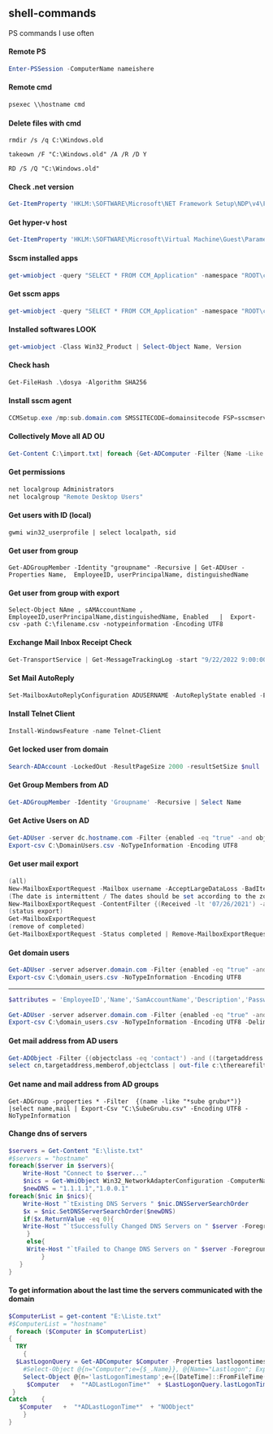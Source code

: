 ## shell-commands

PS commands I use often

#### Remote PS
```powershell
Enter-PSSession -ComputerName nameishere
```

#### Remote cmd
```powershell
psexec \\hostname cmd
```

#### Delete files with cmd
```
rmdir /s /q C:\Windows.old
```
```
takeown /F "C:\Windows.old" /A /R /D Y
```
```
RD /S /Q "C:\Windows.old"
```

#### Check .net version
```powershell
Get-ItemProperty 'HKLM:\SOFTWARE\Microsoft\NET Framework Setup\NDP\v4\Full' | Select-Object Version
```

#### Get hyper-v host
```powershell
Get-ItemProperty 'HKLM:\SOFTWARE\Microsoft\Virtual Machine\Guest\Parameters\' | Select-Object HostName
```

#### Sscm installed apps
```powershell
get-wmiobject -query "SELECT * FROM CCM_Application" -namespace "ROOT\ccm\ClientSDK" | Select-Object FullName, InstallState
```

#### Get sscm apps
```powershell
get-wmiobject -query "SELECT * FROM CCM_Application" -namespace "ROOT\ccm\ClientSDK" | Select-Object FullName, InstallState
```

#### Installed softwares LOOK
```powershell
get-wmiobject -Class Win32_Product | Select-Object Name, Version
```

#### Check hash
```powershell
Get-FileHash .\dosya -Algorithm SHA256
```

#### Install sscm agent
```powershell
CCMSetup.exe /mp:sub.domain.com SMSSITECODE=domainsitecode FSP=sscmserver.domain.com
```

#### Collectively Move all AD OU
```powershell
Get-Content C:\import.txt| foreach {Get-ADComputer -Filter {Name -Like $_} |Move-ADObject -TargetPath "OU=Tier0,OU=App Servers,OU=OU,OU=OU,DC=DC,DC=local"}
```

#### Get permissions
```powershell
net localgroup Administrators
net localgroup "Remote Desktop Users"
```

#### Get users with ID (local)
```
gwmi win32_userprofile | select localpath, sid
```

#### Get user from group
```
Get-ADGroupMember -Identity "groupname" -Recursive | Get-ADUser -Properties Name,  EmployeeID, userPrincipalName, distinguishedName
```

#### Get user from group with export
```
Select-Object NAme , sAMAccountName , EmployeeID,userPrincipalName,distinguishedName, Enabled   |  Export-csv -path C:\filename.csv -notypeinformation -Encoding UTF8 
```

#### Exchange Mail Inbox Receipt Check
```powershell
Get-TransportService | Get-MessageTrackingLog -start "9/22/2022 9:00:00 AM" -end "9/22/2022 3:00:00 PM" -Sender "sender@mail.com" -Recipients "recipients@mail.com"
```

#### Set Mail AutoReply
```powershell
Set-MailboxAutoReplyConfiguration ADUSERNAME -AutoReplyState enabled -ExternalAudience all -InternalMessage "Message was here"
```

#### Install Telnet Client
```powershell
Install-WindowsFeature -name Telnet-Client
```

#### Get locked user from domain
```powershell
Search-ADAccount -LockedOut -ResultPageSize 2000 -resultSetSize $null | Select-Object Name, SamAccountName, DistinguishedName | Export-CSV “C:\LockedUserList.CSV” -NoTypeInform
```

#### Get Group Members from AD
```powershell
Get-ADGroupMember -Identity 'Groupname' -Recursive | Select Name
```

#### Get Active Users on AD
```powershell
Get-ADUser -server dc.hostname.com -Filter {enabled -eq "true" -and objectclass -eq "user"} -properties * | Select-Object Name,SamAccountName,lastlogondate | 
Export-csv C:\DomainUsers.csv -NoTypeInformation -Encoding UTF8
```

#### Get user mail export
```powershell
(all)
New-MailboxExportRequest -Mailbox username -AcceptLargeDataLoss -BadItemLimit 150 -FilePath \\filepath\file.pst
(The date is intermittent / The dates should be set according to the zone setting of the machine to be exported)
New-MailboxExportRequest -ContentFilter {(Received -lt '07/26/2021') -and (Received -gt '07/05/2021')} -Mailbox "ADusername" -Name nameishere -FilePath \\filepath\inboxname.pst
(status export)
Get-MailboxExportRequest
(remove of completed)
Get-MailboxExportRequest -Status completed | Remove-MailboxExportRequest
```

#### Get domain users
```powershell
Get-ADUser -server adserver.domain.com -Filter {enabled -eq "true" -and objectclass -eq "user"} -properties lastlogondate, enabled | Select-Object Name,SamAccountName,lastlogondate, enabled | 
Export-csv C:\domain_users.csv -NoTypeInformation -Encoding UTF8
```
---------------------

```powershell
$attributes = 'EmployeeID','Name','SamAccountName','Description','PasswordLastSet','emailaddress','PasswordNeverExpires','whencreated','whenchanged','lastlogondate',@{n='lastlogontimeStamp';e={[DateTime]::FromFileTime($_.lastlogontimestamp)}},'enabled'
 
Get-ADUser -server adserver.domain.com -Filter {enabled -eq "true" -and objectclass -eq "user"} -properties * | select $attributes | 
Export-csv C:\domain_users.csv -NoTypeInformation -Encoding UTF8 -Delimiter ";" 
```

#### Get mail address from AD users
```powershell
Get-ADObject -Filter {(objectclass -eq 'contact') -and ((targetaddress -like "*domain.com*") -or (targetaddress -like "*filteradresshere*"))} -Properties *  | 
select cn,targetaddress,memberof,objectclass | out-file c:\therearefilter_contacts.csv 
```

#### Get name and mail address from AD groups
```
Get-ADGroup -properties * -Filter  {(name -like "*sube grubu*")} |select name,mail | Export-Csv "C:\SubeGrubu.csv" -Encoding UTF8 -NoTypeInformation
```

#### Change dns of servers
```powershell
$servers = Get-Content "E:\liste.txt"
#$servers = "hostname"
foreach($server in $servers){
    Write-Host "Connect to $server..."
    $nics = Get-WmiObject Win32_NetworkAdapterConfiguration -ComputerName $server   | Where{$_.IPEnabled -eq "TRUE"}
    $newDNS = "1.1.1.1","1.0.0.1"
foreach($nic in $nics){
    Write-Host "`tExisting DNS Servers " $nic.DNSServerSearchOrder
    $x = $nic.SetDNSServerSearchOrder($newDNS)
    if($x.ReturnValue -eq 0){
    Write-Host "`tSuccessfully Changed DNS Servers on " $server -ForegroundColor Green
     }
     else{
     Write-Host "`tFailed to Change DNS Servers on " $server -ForegroundColor Red
         }
   }
}
```

#### To get information about the last time the servers communicated with the domain
```powershell
$ComputerList = get-content "E:\Liste.txt"
#$ComputerList = "hostname"
  foreach ($Computer in $ComputerList)
{
  TRY
    {
  $LastLogonQuery = Get-ADComputer $Computer -Properties lastlogontimestamp | 
    #Select-Object @{n="Computer";e={$_.Name}}, @{Name="Lastlogon"; Expression={[DateTime]::FromFileTime($_.lastLogonTimestamp)}}
    Select-Object @{n='lastLogonTimestamp';e={[DateTime]::FromFileTime($_.lastLogonTimestamp).ToString("dd/MM/yyyy")}}
     $Computer   +  "*ADLastLogonTime*"  + $LastLogonQuery.lastLogonTimestamp
 }
Catch    {
   $Computer   +  "*ADLastLogonTime*"  + "NOObject"
	}
}
```
